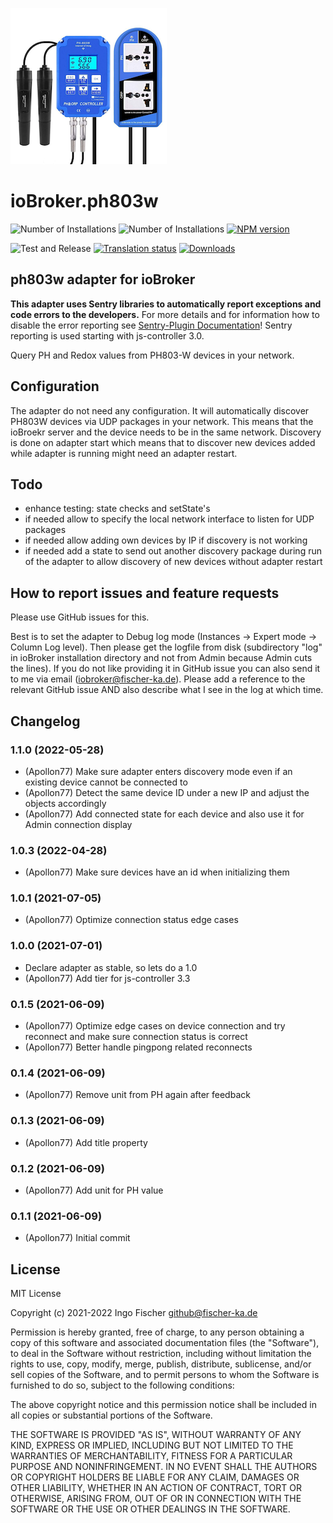 ![Logo](admin/ph803w.png)
# ioBroker.ph803w

![Number of Installations](http://iobroker.live/badges/ph803w-installed.svg)
![Number of Installations](http://iobroker.live/badges/ph803w-stable.svg)
[![NPM version](http://img.shields.io/npm/v/iobroker.ph803w.svg)](https://www.npmjs.com/package/iobroker.ph803w)

![Test and Release](https://github.com/Apollon77/iobroker.ph803w/workflows/Test%20and%20Release/badge.svg)
[![Translation status](https://weblate.iobroker.net/widgets/adapters/-/ph803w/svg-badge.svg)](https://weblate.iobroker.net/engage/adapters/?utm_source=widget)
[![Downloads](https://img.shields.io/npm/dm/iobroker.ph803w.svg)](https://www.npmjs.com/package/iobroker.ph803w)

## ph803w adapter for ioBroker

**This adapter uses Sentry libraries to automatically report exceptions and code errors to the developers.** For more details and for information how to disable the error reporting see [Sentry-Plugin Documentation](https://github.com/ioBroker/plugin-sentry#plugin-sentry)! Sentry reporting is used starting with js-controller 3.0.

Query PH and Redox values from PH803-W devices in your network.

## Configuration
The adapter do not need any configuration. It will automatically discover PH803W devices via UDP packages in your network. This means that the ioBroekr server and the device needs to be in the same network.
Discovery is done on adapter start which means that to discover new devices added while adapter is running might need an adapter restart.

## Todo
* enhance testing: state checks and setState's
* if needed allow to specify the local network interface to listen for UDP packages
* if needed allow adding own devices by IP if discovery is not working
* if needed add a state to send out another discovery package during run of the adapter to allow discovery of new devices without adapter restart

## How to report issues and feature requests

Please use GitHub issues for this.

Best is to set the adapter to Debug log mode (Instances -> Expert mode -> Column Log level). Then please get the logfile from disk (subdirectory "log" in ioBroker installation directory and not from Admin because Admin cuts the lines). If you do not like providing it in GitHub issue you can also send it to me via email (iobroker@fischer-ka.de). Please add a reference to the relevant GitHub issue AND also describe what I see in the log at which time.

## Changelog
### 1.1.0 (2022-05-28)
* (Apollon77) Make sure adapter enters discovery mode even if an existing device cannot be connected to
* (Apollon77) Detect the same device ID under a new IP and adjust the objects accordingly
* (Apollon77) Add connected state for each device and also use it for Admin connection display

### 1.0.3 (2022-04-28)
* (Apollon77) Make sure devices have an id when initializing them

### 1.0.1 (2021-07-05)
* (Apollon77) Optimize connection status edge cases

### 1.0.0 (2021-07-01)
* Declare adapter as stable, so lets do a 1.0
* (Apollon77) Add tier for js-controller 3.3

### 0.1.5 (2021-06-09)
* (Apollon77) Optimize edge cases on device connection and try reconnect and make sure connection status is correct
* (Apollon77) Better handle pingpong related reconnects

### 0.1.4 (2021-06-09)
* (Apollon77) Remove unit from PH again after feedback

### 0.1.3 (2021-06-09)
* (Apollon77) Add title property

### 0.1.2 (2021-06-09)
* (Apollon77) Add unit for PH value

### 0.1.1 (2021-06-09)
* (Apollon77) Initial commit

## License
MIT License

Copyright (c) 2021-2022 Ingo Fischer <github@fischer-ka.de>

Permission is hereby granted, free of charge, to any person obtaining a copy
of this software and associated documentation files (the "Software"), to deal
in the Software without restriction, including without limitation the rights
to use, copy, modify, merge, publish, distribute, sublicense, and/or sell
copies of the Software, and to permit persons to whom the Software is
furnished to do so, subject to the following conditions:

The above copyright notice and this permission notice shall be included in all
copies or substantial portions of the Software.

THE SOFTWARE IS PROVIDED "AS IS", WITHOUT WARRANTY OF ANY KIND, EXPRESS OR
IMPLIED, INCLUDING BUT NOT LIMITED TO THE WARRANTIES OF MERCHANTABILITY,
FITNESS FOR A PARTICULAR PURPOSE AND NONINFRINGEMENT. IN NO EVENT SHALL THE
AUTHORS OR COPYRIGHT HOLDERS BE LIABLE FOR ANY CLAIM, DAMAGES OR OTHER
LIABILITY, WHETHER IN AN ACTION OF CONTRACT, TORT OR OTHERWISE, ARISING FROM,
OUT OF OR IN CONNECTION WITH THE SOFTWARE OR THE USE OR OTHER DEALINGS IN THE
SOFTWARE.
